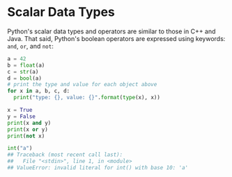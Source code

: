 # Scalar Data Types

Python's scalar data types and operators are similar to those in C++ and Java.
That said, Python's boolean operators are expressed using keywords: `and`, `or`,
and `not`:

```python runnable
a = 42
b = float(a)
c = str(a)
d = bool(a)
# print the type and value for each object above
for x in a, b, c, d:
  print("type: {}, value: {}".format(type(x), x))

x = True
y = False
print(x and y)
print(x or y)
print(not x)

int("a")
## Traceback (most recent call last):
##   File "<stdin>", line 1, in <module>
## ValueError: invalid literal for int() with base 10: 'a'
```
